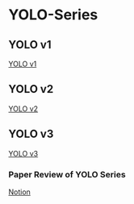 # YOLO-Series
## YOLO v1
[YOLO v1]()
## YOLO v2
[YOLO v2]()
## YOLO v3
[YOLO v3]()
### Paper Review of YOLO Series
[Notion](https://www.notion.so/YOLO-Series-e5c2ac67eb3e46889d16009e4d5abbfb?pvs=4)

